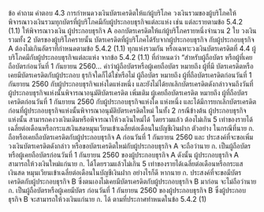 ข้อ
คำถาม
คําตอบ
4.3 การกำหนดวงเงินบัตรเครดิตให้แก่ผู้บริโภค
วงเงินรวมของผู้บริโภคให้พิจารณาวงเงินรวมทุกบัตรที่ผู้บริโภคมีกับผู้ประกอบธุรกิจแต่ละแห่ง เช่น
แต่ละรายตามข้อ 5.4.2 (1.1) ให้พิจารณาวงเงิน ผู้ประกอบธุรกิจ A ออกบัตรเครดิตให้แก่ผู้บริโภครายหนึ่งจำนวน 2 ใบ วงเงินรวมทั้ง 2 บัตรของผู้บริโภครายนั้น
บัตรเครดิตที่ผู้บริโภคได้รับจากผู้ประกอบธุรกิจ กับผู้ประกอบธุรกิจ A ต้องไม่เกินอัตราที่กำหนดตามข้อ 5.4.2 (1.1)
ทุกแห่งรวมกัน หรือเฉพาะวงเงินบัตรเครดิตที่
4.4
ผู้บริโภคมีกับผู้ประกอบธุรกิจแต่ละแห่ง
จากข้อ 5.4.2 (1.1) ที่กำหนดว่า “สำหรับผู้ถือบัตร
หรือผู้ที่เคยถือบัตรก่อนวันที่ 1 กันยายน 2560...
คำว่าผู้ถือบัตรหรือผู้เคยถือบัตร หมายถึง ผู้ที่มี
บัตรเครดิตหรือเคยมีบัตรเครดิตกับผู้ประกอบ
ธุรกิจใดก็ได้ใช่หรือไม่
ผู้ถือบัตร หมายถึง ผู้ที่ถือบัตรเครดิตก่อนวันที่ 1 กันยายน 2560 กับผู้ประกอบธุรกิจแห่งใดแห่งหนึ่ง
และยังไม่ได้ยกเลิกบัตรเครดิตดังกล่าวจนถึงวันที่ผู้ประกอบธุรกิจแห่งนั้นพิจารณาอนุมัติบัตรเครดิต
เพิ่มเติม
ผู้เคยถือบัตรเครดิต หมายถึง ผู้ที่ถือบัตรเครดิตก่อนวันที่ 1 กันยายน 2560 กับผู้ประกอบธุรกิจแห่งใด
แห่งหนึ่ง และได้มีการยกเลิกบัตรเครดิตก่อนที่ผู้ประกอบธุรกิจแห่งนั้นพิจารณาอนุมัติบัตรเครดิตใหม่
ในทั้ง 2 กรณีข้างต้น ผู้ประกอบธุรกิจแห่งนั้น สามารถคงวงเงินเดิมหรือพิจารณาให้วงเงินใหม่ได้ โดยรวมแล้ว
ต้องไม่เกิน 5 เท่าของรายได้เฉลี่ยต่อเดือนหรือกระแสเงินสดหมุนเวียนเข้าเฉลี่ยต่อเดือนในบัญชีเงินฝาก
ตัวอย่าง ในกรณีที่นาย ก. ถือหรือเคยถือบัตรเครดิตกับผู้ประกอบธุรกิจ A ก่อนวันที่ 1 กันยายน 2560 และ
ประสงค์ที่จะขอเพิ่มวงเงินบัตรเครดิตดังกล่าว หรือขอบัตรเครดิตใหม่กับผู้ประกอบธุรกิจ A จะถือว่านาย ก.
เป็นผู้ถือบัตรหรือผู้เคยถือบัตรก่อนวันที่ 1 กันยายน 2560 ของผู้ประกอบธุรกิจ A ดังนั้น ผู้ประกอบธุรกิจ A
สามารถให้วงเงินใหม่แก่นาย ก. ได้โดยรวมแล้วไม่เกิน 5 เท่าของรายได้เฉลี่ยต่อเดือนหรือกระแสเงินสด
หมุนเวียนเข้าเฉลี่ยต่อเดือนในบัญชีเงินฝาก อย่างไรก็ดี หากนาย ก. ประสงค์ที่จะขอมีบัตรเครดิตกับผู้ประกอบธุรกิจ B
ซึ่งตนเองไม่เคยมีบัตรเครดิตกับผู้ประกอบธุรกิจ B มาก่อน จะไม่ถือว่านาย ก. เป็นผู้ถือบัตรหรือผู้เคยมีบัตร
ก่อนวันที่ 1 กันยายน 2560 ของผู้ประกอบธุรกิจ B ซึ่งผู้ประกอบธุรกิจ B จะสามารถให้วงเงินแก่นาย ก. ได้
ตามที่ประกาศทําหนดในข้อ 5.4.2 (1)
